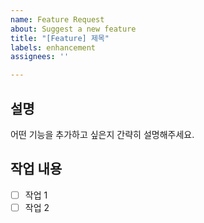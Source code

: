 ```yaml
---
name: Feature Request
about: Suggest a new feature
title: "[Feature] 제목"
labels: enhancement
assignees: ''

---
```


## 설명
어떤 기능을 추가하고 싶은지 간략히 설명해주세요.

## 작업 내용
- [ ] 작업 1
- [ ] 작업 2
